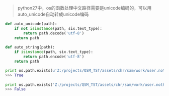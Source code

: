 
>python27中，os的函数处理中文路径需要是unicode编码的，可以用auto_unicode自动转成unicode编码

```python
def auto_unicode(path):  
    if not isinstance(path, six.text_type):  
        return path.decode('utf-8')  
    return path  
  
def auto_string(path):  
    if isinstance(path, six.text_type):  
        return path.encode('utf-8')  
    return path
```

```python
print os.path.exists(u'Z:/projects/QSM_TST/assets/chr/sam/work/user.nothings/mod.modeling/test_2/测试/scenes')
>>> True
  
print os.path.exists('Z:/projects/QSM_TST/assets/chr/sam/work/user.nothings/mod.modeling/test_2/测试/scenes')
>>> False
```

>